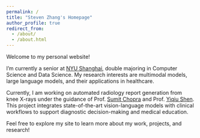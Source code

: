 ```yaml
---
permalink: /
title: "Steven Zhang's Homepage"
author_profile: true
redirect_from: 
  - /about/
  - /about.html
---
```


Welcome to my personal website!

I’m currently a senior at [NYU Shanghai](https://shanghai.nyu.edu/), double majoring in Computer Science and Data Science. My research interests are multimodal models, large language models, and their applications in healthcare.

Currently, I am working on automated radiology report generation from knee X-rays under the guidance of Prof. [Sumit Chopra](https://www.spchopra.net/) and Prof. [Yiqiu Shen](https://seyiqi.github.io/). This project integrates state-of-the-art vision-language models with clinical workflows to support diagnostic decision-making and medical education.

Feel free to explore my site to learn more about my work, projects, and research!

